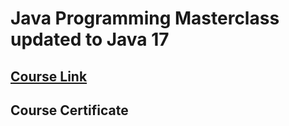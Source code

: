 # Java Programming Masterclass updated to Java 17

## [Course Link](https://www.udemy.com/course/java-the-complete-java-developer-course//)

## Course Certificate